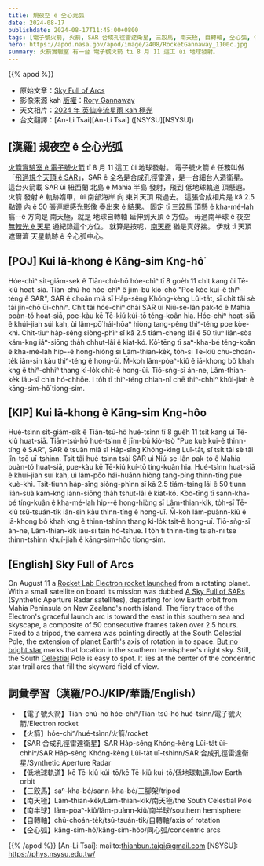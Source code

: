 ```yaml
---
title: 規夜空 ê 仝心光弧
date: 2024-08-17
publishdate: 2024-08-17T11:45:00+0800
tags: [電子號火箭, 火箭, SAR 合成孔徑雷達衛星, 三跤馬, 南天極, 自轉軸, 仝心弧, 低地球軌道, 南半球]
hero: https://apod.nasa.gov/apod/image/2408/RocketGannaway_1100c.jpg
summary: 火箭實驗室 有一台 電子號火箭 tī 8 月 11 這工 ùi 地球發射。
---
```


{{% apod %}}

- 原始文章：[Sky Full of Arcs](https://apod.nasa.gov/apod/ap240817.html)
- 影像來源 kah [版權][copyright]：[Rory Gannaway](https://www.instagram.com/rorygannaway/)
- 天文相片：[2024 年 英仙座流星雨 kah 極光](https://www.facebook.com/media/set/?set=a.488496753878907&type=3)
- 台文翻譯：[An-Li Tsai][An-Li Tsai] ([NSYSU][NSYSU])

## [漢羅] 規夜空 ê 仝心光弧
[火箭實驗室 ê 電子號火箭][Rocket Lab Electron rocket launched] tī 8 月 11 這工 ùi 地球發射。
電子號火箭 ê 任務叫做「[飛過規个天頂 ê SAR][A Sky Full of SARs]」，SAR ê 全名是合成孔徑雷達，是一台細台人造衛星。
這台火箭載 SAR ùi 紐西蘭 北島 ê Mahia 半島 發射，飛到 低地球軌道 頂懸遐。
火箭 發射 ê 軌跡媠甲，ùi 南部海岸 向 東爿天頂 飛過去。
這張合成相片是 kā 2.5 點鐘 內 ê 50 張連紲感光影像 疊出來 ê 結果。
固定 tī 三跤馬 頂懸 ê kha-mé-lah 翕--ê 方向是 南天極，就是 地球自轉軸 延伸到天頂 ê 方位。
毋過南半球 ê 夜空 [無較光 ê 天星][But no bright star] 通紀錄這个方位。
就算是按呢，[南天極][Celestial] 猶是真好揣。
伊就 tī 天頂遮爾濟 天星軌跡 ê 仝心弧中心。

## [POJ] Kui Iā-khong ê Kāng-sim Kng-hô͘
Hóe-chìⁿ si̍t-giām-sek ê Tiān-chú-hō hóe-chìⁿ tī 8 goe̍h 11 chit kang ùi Tē-kiû hoat-siā.
Tiān-chú-hō hóe-chìⁿ ê jīm-bū kiò-chò "Poe kòe kui-ê thiⁿ-téng ê SAR", SAR ê choân miâ sī Ha̍p-sêng Khóng-kèng Lûi-ta̍t, sī chi̍t tâi sè tâi jîn-chō ūi-chhiⁿ.
Chit tâi hóe-chìⁿ chài SAR ùi Niú-se-lân pak-tó ê Mahia poàn-tó hoat-siā, poe-kàu kē Tē-kiú kúi-tō téng-koân hia.
Hóe-chìⁿ hoat-siā ê khúi-jiah súi kah, ùi lâm-pō͘ hái-hōaⁿ hiòng tang-pêng thiⁿ-téng poe kòe-khì.
Chit-tiuⁿ ha̍p-sêng siòng-phìⁿ sī kā 2.5 tiám-cheng lāi ê 50 tiuⁿ liân-sòa kám-kng iáⁿ-siōng tha̍h chhut-lâi ê kiat-kó.
Kò͘-tēng tī saⁿ-kha-bé téng-koân ê kha-mé-lah hip--ê hong-hiòng sī Lâm-thian-ke̍k, to̍h-sī Tē-kiû chū-choán-te̍k iân-sin kàu thiⁿ-téng ê hong-ūi.
M̄-koh lâm-pòaⁿ-kiû ê iā-khong bô khah kng ê thiⁿ-chhiⁿ thang kì-lo̍k chit-ê hong-ūi.
Tiō-sǹg-sī án-ne, Lâm-thian-ke̍k iáu-sī chin hó-chhōe.
I to̍h tī thiⁿ-téng chiah-nī chē thiⁿ-chhiⁿ khúi-jiah ê kāng-sim-hô͘ tiong-sim.

## [KIP] Kui Iā-khong ê Kāng-sim Kng-hôo
Hué-tsìnn si̍t-giām-sik ê Tiān-tsú-hō hué-tsìnn tī 8 gue̍h 11 tsit kang uì Tē-kiû huat-siā.
Tiān-tsú-hō hué-tsìnn ê jīm-bū kiò-tsò "Pue kuè kui-ê thinn-tíng ê SAR", SAR ê tsuân miâ sī Ha̍p-sîng Khóng-kìng Luî-ta̍t, sī tsi̍t tâi sè tâi jîn-tsō uī-tshinn.
Tsit tâi hué-tsìnn tsài SAR uì Niú-se-lân pak-tó ê Mahia puàn-tó huat-siā, pue-kàu kē Tē-kiú kuí-tō tíng-kuân hia.
Hué-tsìnn huat-siā ê khuí-jiah suí kah, uì lâm-pōo hái-huānn hiòng tang-pîng thinn-tíng pue kuè-khì.
Tsit-tiunn ha̍p-sîng siòng-phìnn sī kā 2.5 tiám-tsing lāi ê 50 tiunn liân-suà kám-kng iánn-siōng tha̍h tshut-lâi ê kiat-kó.
Kòo-tīng tī sann-kha-bé tíng-kuân ê kha-mé-lah hip--ê hong-hiòng sī Lâm-thian-ki̍k, to̍h-sī Tē-kiû tsū-tsuán-ti̍k iân-sin kàu thinn-tíng ê hong-uī.
M̄-koh lâm-puànn-kiû ê iā-khong bô khah kng ê thinn-tshinn thang kì-lo̍k tsit-ê hong-uī.
Tiō-sǹg-sī án-ne, Lâm-thian-ki̍k iáu-sī tsin hó-tshuē.
I to̍h tī thinn-tíng tsiah-nī tsē thinn-tshinn khuí-jiah ê kāng-sim-hôo tiong-sim.

## [English] Sky Full of Arcs
On August 11 a [Rocket Lab Electron rocket launched][Rocket Lab Electron rocket launched] from a rotating planet.
With a small satellite on board its mission was dubbed [A Sky Full of SARs][A Sky Full of SARs] (Synthetic Aperture Radar satellites), departing for low Earth orbit from Mahia Peninsula on New Zealand's north island.
The fiery trace of the Electron's graceful launch arc is toward the east in this southern sea and skyscape, a composite of 50 consecutive frames taken over 2.5 hours.
Fixed to a tripod, the camera was pointing directly at the South Celestial Pole, the extension of planet Earth's axis of rotation in to space.
[But no bright star][But no bright star] marks that location in the southern hemisphere's night sky.
Still, the South [Celestial][Celestial] Pole is easy to spot.
It lies at the center of the concentric star trail arcs that fill the skyward field of view.

## 詞彙學習（漢羅/POJ/KIP/華語/English）
- 【電子號火箭】Tiān-chú-hō hóe-chìⁿ/Tiān-tsú-hō hué-tsìnn/電子號火箭/Electron rocket
- 【火箭】hóe-chìⁿ/hué-tsìnn/火箭/rocket
- 【SAR 合成孔徑雷達衛星】SAR Ha̍p-sêng Khóng-kèng Lûi-ta̍t ūi-chhiⁿ/SAR Ha̍p-sêng Khóng-kèng Lûi-ta̍t uī-tshinn/SAR 合成孔徑雷達衛星/Synthetic Aperture Radar
- 【低地球軌道】kē Tē-kiû kúi-tō/kē Tē-kiû kuí-tō/低地球軌道/low Earth orbit
- 【三跤馬】saⁿ-kha-bé/sann-kha-bé/三腳架/tripod
- 【南天極】Lâm-thian-ke̍k/Lâm-thian-ki̍k/南天極/the South Celestial Pole
- 【南半球】lâm-pòaⁿ-kiû/lâm-puànn-kiû/南半球/southern hemisphere
- 【自轉軸】chū-choán-te̍k/tsū-tsuán-ti̍k/自轉軸/axis of rotation
- 【仝心弧】kāng-sim-hô͘/kāng-sim-hôo/同心弧/concentric arcs

{{% /apod %}}
[An-Li Tsai]: mailto:thianbun.taigi@gmail.com
[NSYSU]: https://phys.nsysu.edu.tw/

[copyright]: https://apod.nasa.gov/apod/fap/lib/about_apod.html#srapply
[License3]: https://creativecommons.org/licenses/by/3.0/
[License2]:https://creativecommons.org/licenses/by-nc-nd/2.0/

[Rocket Lab Electron rocket launched]:https://en.wikipedia.org/wiki/List_of_Electron_rocket_launches
[A Sky Full of SARs]:https://www.rocketlabusa.com/missions/missions-launched/a-sky-full-of-sars/
[But no bright star]:https://apod.nasa.gov/apod/ap191130.html
[Celestial]:https://science.nasa.gov/learn/basics-of-space-flight/chapter2-2/
